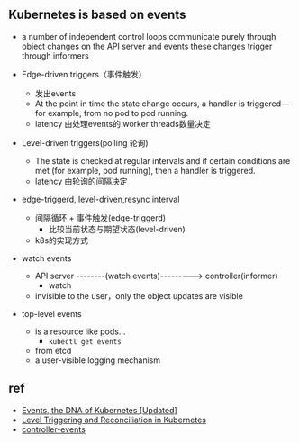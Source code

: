 

## Kubernetes is based on events

+ a number of independent control loops communicate purely through object changes on the API server and events these changes trigger through informers

+ Edge-driven triggers（事件触发）
    - 发出events
    - At the point in time the state change occurs, a handler is triggered—for example, from no pod to pod running.
    - latency 由处理events的 worker threads数量决定


+ Level-driven triggers(polling 轮询)
    + The state is checked at regular intervals and if certain conditions are met (for example, pod running), then a handler is triggered.
    + latency 由轮询的间隔决定

+ edge-triggerd, level-driven,resync interval
    + 间隔循环 + 事件触发(edge-triggerd)
        + 比较当前状态与期望状态(level-driven)
    + k8s的实现方式
            

+ watch events
    + API server --------(watch events)---------> controller(informer)
        + watch
    + invisible to the user，only the object updates are visible


+ top-level events
    + is a resource like pods...
        + `kubectl get events`
    + from etcd
    + a user-visible logging mechanism




## ref
+ [Events, the DNA of Kubernetes [Updated]](https://www.mgasch.com/post/k8sevents/)
+ [Level Triggering and Reconciliation in Kubernetes](https://hackernoon.com/level-triggering-and-reconciliation-in-kubernetes-1f17fe30333d)
+ [controller-events](https://learning.oreilly.com/library/view/programming-kubernetes/9781492047094/ch01.html#controller-events)